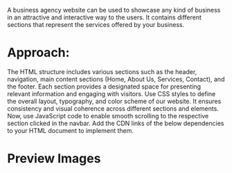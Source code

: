 A business agency website can be used to showcase any kind of business in an attractive and interactive way to the users. It contains different sections that represent the services offered by your business.

# Approach:
The HTML structure includes various sections such as the header, navigation, main content sections (Home, About Us, Services, Contact), and the footer. Each section provides a designated space for presenting relevant information and engaging with visitors.
Use CSS styles to define the overall layout, typography, and color scheme of our website. It ensures consistency and visual coherence across different sections and elements.
Now, use JavaScript code to enable smooth scrolling to the respective section clicked in the navbar.
Add the CDN links of the below dependencies to your HTML document to implement them.

# Preview Images
